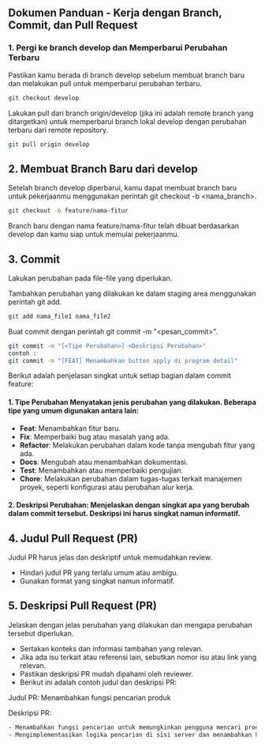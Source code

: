 ## **Dokumen Panduan - Kerja dengan Branch, Commit, dan Pull Request**
### 1. Pergi ke branch develop dan Memperbarui Perubahan Terbaru
Pastikan kamu berada di branch develop sebelum membuat branch baru dan melakukan pull untuk memperbarui perubahan terbaru.

```bash
git checkout develop
```
Lakukan pull dari branch origin/develop (jika ini adalah remote branch yang ditargetkan) untuk memperbarui branch lokal develop dengan perubahan terbaru dari remote repository.
```bash
git pull origin develop

```
## 2. Membuat Branch Baru dari develop
Setelah branch develop diperbarui, kamu dapat membuat branch baru untuk pekerjaanmu menggunakan perintah git checkout -b <nama_branch>.
```bash
git checkout -b feature/nama-fitur
```

Branch baru dengan nama feature/nama-fitur telah dibuat berdasarkan develop dan kamu siap untuk memulai pekerjaanmu.
## 3. Commit
Lakukan perubahan pada file-file yang diperlukan.

Tambahkan perubahan yang dilakukan ke dalam staging area menggunakan perintah git add.
```bash
git add nama_file1 nama_file2

```
Buat commit dengan perintah git commit -m "<pesan_commit>".

```bash
git commit -m "[<Tipe Perubahan>] <Deskripsi Perubahan>"
contoh : 
git commit -m "[FEAT] Menambahkan button apply di program detail"


```
Berikut adalah penjelasan singkat untuk setiap bagian dalam commit feature:
#### 1. **Tipe Perubahan** Menyatakan jenis perubahan yang dilakukan. Beberapa tipe yang umum digunakan antara lain:

- **Feat**: Menambahkan fitur baru.
- **Fix**: Memperbaiki bug atau masalah yang ada.
- **Refactor**: Melakukan perubahan dalam kode tanpa mengubah fitur yang ada.
- **Docs**: Mengubah atau menambahkan dokumentasi.
- **Test**: Menambahkan atau memperbaiki pengujian.
- **Chore**: Melakukan perubahan dalam tugas-tugas terkait manajemen proyek, seperti konfigurasi atau perubahan alur kerja.

#### 2. **Deskripsi Perubahan**: Menjelaskan dengan singkat apa yang berubah dalam commit tersebut. Deskripsi ini harus singkat namun informatif.

## 4. Judul Pull Request (PR)
Judul PR harus jelas dan deskriptif untuk memudahkan review.

- Hindari judul PR yang terlalu umum atau ambigu.
- Gunakan format yang singkat namun informatif.

## 5. Deskripsi Pull Request (PR)
Jelaskan dengan jelas perubahan yang dilakukan dan mengapa perubahan tersebut diperlukan.

- Sertakan konteks dan informasi tambahan yang relevan.
- Jika ada isu terkait atau referensi lain, sebutkan nomor isu atau link yang relevan.
- Pastikan deskripsi PR mudah dipahami oleh reviewer.
- Berikut ini adalah contoh judul dan deskripsi PR:

Judul PR: Menambahkan fungsi pencarian produk

Deskripsi PR:
```bash
- Menambahkan fungsi pencarian untuk memungkinkan pengguna mencari produk berdasarkan nama atau kategori.
- Mengimplementasikan logika pencarian di sisi server dan menambahkan UI untuk input pencarian di sisi klien.

```